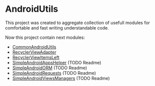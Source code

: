 # AndroidUtils

This project was created to aggregate collection of usefull modules for comfortable and fast writing understandable code.

Now this project contain next modules:

* [CommonAndroidUtils](CommonAndroidUtils/README.md)
* [RecyclerViewAdapter](RecyclerViewAdapter/README.md)
* [RecyclerViewItemsLeft](RecyclerViewItemsLeft/README.md)
* [SimpleAndroidAppsHelper](SimpleAndroidAppsHelper/README.md) (TODO Readme)
* [SimpleAndroidORM](SimpleAndroidORM/README.md) (TODO Readme)
* [SimpleAndroidRequests](SimpleAndroidRequests/README.md) (TODO Readme)
* [SimpleAndroidViewsManagers](SimpleAndroidViewsManagers/README.md) (TODO Readme)
